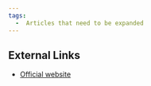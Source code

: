 ```yaml
---
tags:
  -  Articles that need to be expanded 
---
```

## External Links

- [Official website](http://www.forensictracer.com/)